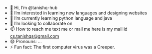 - 👋 Hi, I’m @tanishq-hub
- 👀 I’m interested in learning new languages and designing websites
- 🌱 I’m currently learning python language and java 
- 💞️ I’m looking to collaborate on 
- 📫 How to reach me text me or mail me here is my mail id cs.tanishqs@gmail.com
- 😄 Pronouns: ...
- ⚡ Fun fact: The first computer virus was a Creeper.

<!---
tanishq-hub/tanishq-hub is a ✨ special ✨ repository because its `README.md` (this file) appears on your GitHub profile.
You can click the Preview link to take a look at your changes.
--->
